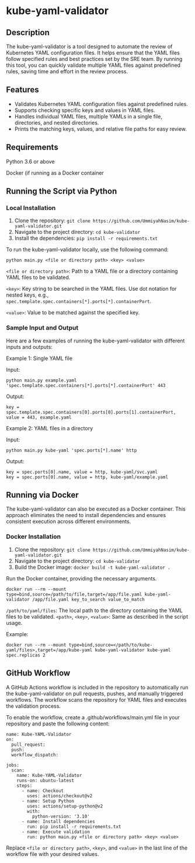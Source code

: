 # kube-yaml-validator

## Description
The kube-yaml-validator is a tool designed to automate the review of Kubernetes YAML configuration files. It helps ensure that the YAML files follow specified rules and best practices set by the SRE team. By running this tool, you can quickly validate multiple YAML files against predefined rules, saving time and effort in the review process.

## Features
- Validates Kubernetes YAML configuration files against predefined rules.
- Supports checking specific keys and values in YAML files.
- Handles individual YAML files, multiple YAMLs in a single file, directories, and nested directories.
- Prints the matching keys, values, and relative file paths for easy review.

## Requirements
Python 3.6 or above

Docker (if running as a Docker container

## Running the Script via Python

### Local Installation
1. Clone the repository: `git clone https://github.com/UmmiyahNasim/kube-yaml-validator.git`
2. Navigate to the project directory: `cd kube-validator`
3. Install the dependencies: `pip install -r requirements.txt`

To run the kube-yaml-validator locally, use the following command:

```shell
python main.py <file or directory path> <key> <value>
```

`<file or directory path>`: Path to a YAML file or a directory containing YAML files to be validated.

`<key>`: Key string to be searched in the YAML files. Use dot notation for nested keys, e.g., `spec.template.spec.containers[*].ports[*].containerPort`.

`<value>`: Value to be matched against the specified key.

### Sample Input and Output
Here are a few examples of running the kube-yaml-validator with different inputs and outputs:

Example 1: Single YAML file

Input:

```shel
python main.py example.yaml 'spec.template.spec.containers[*].ports[*].containerPort' 443 
```
Output:

``` shel
key = spec.template.spec.containers[0].ports[0].ports[1].containerPort, value = 443, example.yaml
```

Example 2: YAML files in a directory

Input:

```shel
python main.py kube-yaml 'spec.ports[*].name' http
```

Output:
```shel
key = spec.ports[0].name, value = http, kube-yaml/svc.yaml
key = spec.ports[0].name, value = http, kube-yaml/example.yaml
```

## Running via Docker


The kube-yaml-validator can also be executed as a Docker container. This approach eliminates the need to install dependencies and ensures consistent execution across different environments.

### Docker Installation
1. Clone the repository: `git clone https://github.com/UmmiyahNasim/kube-yaml-validator.git`
2. Navigate to the project directory: `cd kube-validator`
3. Build the Docker image: `docker build -t kube-yaml-validator .`

Run the Docker container, providing the necessary arguments.

```shell
docker run --rm --mount type=bind,source=/path/to/file,target=/app/file.yaml kube-yaml-validator /app/file.yaml key_to_search value_to_match
```

`/path/to/yaml/files`: The local path to the directory containing the YAML files to be validated.
`<path>`, `<key>`, `<value>`: Same as described in the script usage.

Example:

```shell
docker run --rm --mount type=bind,source=</path/to/kube-yaml/files>,target=/app/kube-yaml kube-yaml-validator kube-yaml spec.replicas 2
```

  
## GitHub Workflow
A GitHub Actions workflow is included in the repository to automatically run the kube-yaml-validator on pull requests, pushes, and manually triggered workflows. The workflow scans the repository for YAML files and executes the validation process.

To enable the workflow, create a .github/workflows/main.yml file in your repository and paste the following content:

``` shell
name: Kube-YAML-Validator
on:
  pull_request:
  push:
  workflow_dispatch:

jobs:
  scan:
    name: Kube-YAML-Validator
    runs-on: ubuntu-latest
    steps:
      - name: Checkout
        uses: actions/checkout@v2
      - name: Setup Python
        uses: actions/setup-python@v2
        with:
          python-version: '3.10'
      - name: Install dependencies
        run: pip install -r requirements.txt
      - name: Execute validation
        run: python main.py <file or directory path> <key> <value>
  ```
  
  Replace `<file or directory path>`, `<key>`, and `<value>` in the last line of the workflow file with your desired values.


